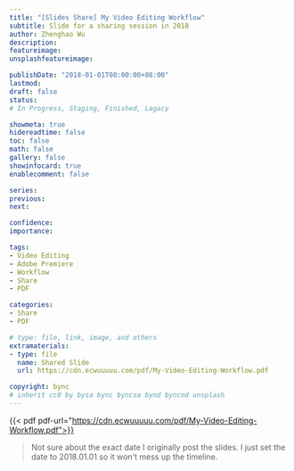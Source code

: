 ```yaml
---
title: "[Slides Share] My Video Editing Workflow"
subtitle: Slide for a sharing session in 2018
author: Zhenghao Wu
description: 
featureimage: 
unsplashfeatureimage: 

publishDate: "2018-01-01T00:00:00+08:00"
lastmod: 
draft: false
status: 
# In Progress, Staging, Finished, Lagacy

showmeta: true
hidereadtime: false
toc: false
math: false
gallery: false
showinfocard: true
enablecomment: false

series:
previous:
next:

confidence: 
importance: 

tags:
- Video Editing
- Adobe Premiere
- Workflow
- Share
- PDF

categories:
- Share
- PDF

# type: file, link, image, and others
extramaterials:
- type: file
  name: Shared Slide
  url: https://cdn.ecwuuuuu.com/pdf/My-Video-Editing-Workflow.pdf

copyright: bync
# inherit cc0 by bysa bync byncsa bynd byncnd unsplash
---
```


{{< pdf pdf-url="https://cdn.ecwuuuuu.com/pdf/My-Video-Editing-Workflow.pdf">}}

> Not sure about the exact date I originally post the slides. I just set the date to 2018.01.01 so it won't mess up the timeline.